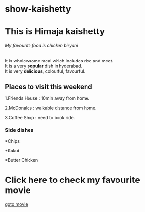 # show-kaishetty
# This is Himaja kaishetty 
###### My favourite food is chicken biryani
It is wholewsome meal which includes rice and meat.<br>
It is a very **popular** dish in hyderabad.<br> It is very **delicious**, colourful, favourful.

Places to visit this weekend
---
1.Friends House : 10min away from home.

2.McDonalds : walkable distance from home.

3.Coffee Shop : need to book ride.

### Side dishes

*Chips

*Salad

*Butter Chicken

# Click here to check my favourite movie
[goto movie](https://github.com/HimajaK2306/show-kaishetty/blob/main/MyMovie.md)